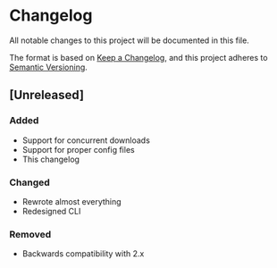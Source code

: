 # Changelog

All notable changes to this project will be documented in this file.

The format is based on [Keep a Changelog](https://keepachangelog.com/en/1.0.0/),
and this project adheres to [Semantic Versioning](https://semver.org/spec/v2.0.0.html).

## [Unreleased]

### Added
- Support for concurrent downloads
- Support for proper config files
- This changelog

### Changed
- Rewrote almost everything
- Redesigned CLI

### Removed
- Backwards compatibility with 2.x
